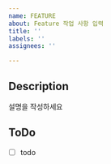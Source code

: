 ```yaml
---
name: FEATURE
about: Feature 작업 사항 입력
title: ''
labels: ''
assignees: ''

---
```


## Description
설명을 작성하세요

## ToDo
- [ ] todo
